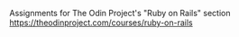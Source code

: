 Assignments for The Odin Project's "Ruby on Rails" section  
<https://theodinproject.com/courses/ruby-on-rails>
